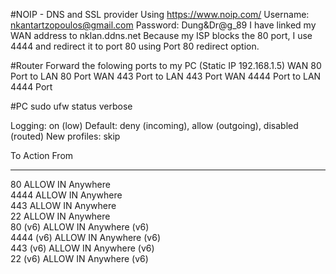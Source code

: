 #NOIP - DNS and SSL provider
Using https://www.noip.com/
  Username: nkantartzopoulos@gmail.com
  Password: Dung&Dr@g_89
I have linked my WAN address to nklan.ddns.net
Because my ISP blocks the 80 port, I use 4444 and redirect it to port 80 using Port 80 redirect option.


#Router
Forward the folowing ports to my PC (Static IP 192.168.1.5)
WAN 80 Port to LAN 80 Port
WAN 443 Port to LAN 443 Port
WAN 4444 Port to LAN 4444 Port

#PC
sudo ufw status verbose

Logging: on (low)
Default: deny (incoming), allow (outgoing), disabled (routed)
New profiles: skip

To                         Action      From
--                         ------      ----
80                         ALLOW IN    Anywhere                  
4444                       ALLOW IN    Anywhere                  
443                        ALLOW IN    Anywhere                  
22                         ALLOW IN    Anywhere                  
80 (v6)                    ALLOW IN    Anywhere (v6)             
4444 (v6)                  ALLOW IN    Anywhere (v6)             
443 (v6)                   ALLOW IN    Anywhere (v6)             
22 (v6)                    ALLOW IN    Anywhere (v6) 
